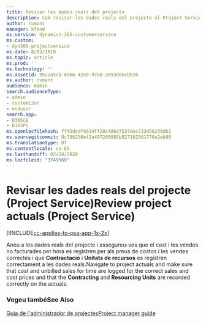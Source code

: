 ```yaml
---
title: Revisar les dades reals del projecte
description: Com revisar les dades reals del projecte al Project Service
author: rumant
manager: kfend
ms.service: dynamics-365-customerservice
ms.custom:
- dyn365-projectservice
ms.date: 8/03/2018
ms.topic: article
ms.prod: ''
ms.technology: ''
ms.assetid: 95caa5cb-8966-42ed-97a8-a053d8ecbb26
ms.author: rumant
audience: Admin
search.audienceType:
- admin
- customizer
- enduser
search.app:
- D365CE
- D365PS
ms.openlocfilehash: ff43dedf6614ff28c486d7537dac733d56236db1
ms.sourcegitcommit: 8c786230ef2a497280885b827162561776e2eb00
ms.translationtype: HT
ms.contentlocale: ca-ES
ms.lasthandoff: 03/24/2020
ms.locfileid: "3749569"
---
```

# <a name="review-project-actuals-project-service"></a><span data-ttu-id="808ca-103">Revisar les dades reals del projecte (Project Service)</span><span class="sxs-lookup"><span data-stu-id="808ca-103">Review project actuals (Project Service)</span></span>

[!INCLUDE[cc-applies-to-psa-app-1x-2x](../includes/cc-applies-to-psa-app-1x-2x.md)]

<span data-ttu-id="808ca-104">Aneu a les dades reals del projecte i assegureu-vos que el cost i les vendes no facturades per hora es registren per als preus de costos i les vendes correctes i que **Contractació** i **Unitats de recursos** es registren correctament a les dades reals.</span><span class="sxs-lookup"><span data-stu-id="808ca-104">Navigate to project actuals and make sure that cost and unbilled sales for time are logged for the correct sales and cost prices and that the **Contracting** and **Resourcing Units** are recorded correctly on the actuals.</span></span>  
  
### <a name="see-also"></a><span data-ttu-id="808ca-105">Vegeu també</span><span class="sxs-lookup"><span data-stu-id="808ca-105">See Also</span></span>  
 [<span data-ttu-id="808ca-106">Guia de l'administrador de projectes</span><span class="sxs-lookup"><span data-stu-id="808ca-106">Project manager guide</span></span>](../project-service/project-manager-guide.md)
